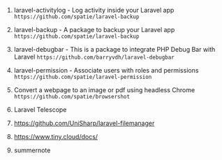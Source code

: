 1. laravel-activitylog  - Log activity inside your Laravel app 
    ```https://github.com/spatie/laravel-backup```

1. laravel-backup  - A package to backup your Laravel app  
    ```https://github.com/spatie/laravel-backup```

1. laravel-debugbar  - This is a package to integrate PHP Debug Bar with Laravel 
    ```https://github.com/barryvdh/laravel-debugbar```


1. laravel-permission  - Associate users with roles and permissions 
    ```https://github.com/spatie/laravel-permission```
1. Convert a webpage to an image or pdf using headless Chrome
```https://github.com/spatie/browsershot```
1. Laravel Telescope
1. https://github.com/UniSharp/laravel-filemanager
1. https://www.tiny.cloud/docs/
1. summernote
